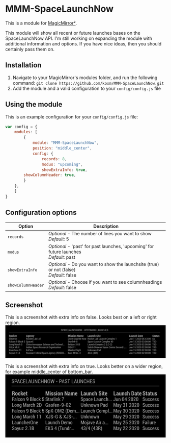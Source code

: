 # MMM-SpaceLaunchNow

This is a module for [MagicMirror²](https://github.com/MichMich/MagicMirror/).

This module will show all recent or future launches bases on the SpaceLaunchNow API. I'm still working on expanding the module with additional information and options. If you have nice ideas, then you should certainly pass them on.

## Installation
1. Navigate to your MagicMirror's modules folder, and run the following command: `git clone https://github.com/koxm/MMM-SpaceLaunchNow.git`
2. Add the module and a valid configuration to your `config/config.js` file

## Using the module

This is an example configuration for your `config/config.js` file:
```js
var config = {
    modules: [
        {
            module: "MMM-SpaceLaunchNow",
            position: "middle_center",
            config: {
                records: 8,
                modus: "upcoming",
                showExtraInfo: true,
		showColumnHeader: true,
	    }
	},
    ]
}
```

## Configuration options

| Option            | Description
|-------------------|--------------------------------------------
| `records`         | *Optional* - The number of lines you want to show <br>*Default:* 5
| `modus`           | *Optional* - 'past' for past launches, 'upcoming' for future launches <br>*Default:* past
| `showExtraInfo`   | *Optional* - Do you want to show the launchsite (true) or not (false) <br>*Default:* false
| `showColumnHeader`| *Optional* - Choose if you want to see columnheadings <br>*Default:* false

## Screenshot

This is a screenshot with extra info on false. Looks best on a left or right region. 
![Screenshot](https://github.com/koxm/MMM-SpaceLaunchNow/blob/master/Screenshot%201.png)

This is a screenshot with extra info on true. Looks better on a wider region, for example middle_center of bottom_bar.
![Screenshot](https://github.com/koxm/MMM-SpaceLaunchNow/blob/master/Screenshot%202.png)
